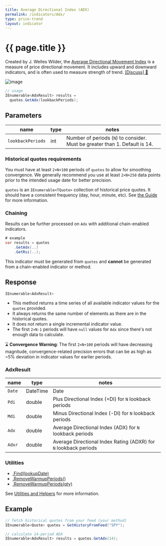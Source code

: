 ```yaml
---
title: Average Directional Index (ADX)
permalink: /indicators/Adx/
type: price-trend
layout: indicator
---
```


# {{ page.title }}

Created by J. Welles Wilder, the [Average Directional Movement Index](https://en.wikipedia.org/wiki/Average_directional_movement_index) is a measure of price directional movement.  It includes upward and downward indicators, and is often used to measure strength of trend.
[[Discuss] :speech_balloon:]({{site.github.repository_url}}/discussions/270 "Community discussion about this indicator")

![image]({{site.baseurl}}/assets/charts/AdIndex.png)

```csharp
// usage
IEnumerable<AdxResult> results =
  quotes.GetAdx(lookbackPeriods);
```

## Parameters

| name | type | notes
| -- |-- |--
| `lookbackPeriods` | int | Number of periods (`N`) to consider.  Must be greater than 1.  Default is 14.

### Historical quotes requirements

You must have at least `2×N+100` periods of `quotes` to allow for smoothing convergence.  We generally recommend you use at least `2×N+250` data points prior to the intended usage date for better precision.

`quotes` is an `IEnumerable<TQuote>` collection of historical price quotes.  It should have a consistent frequency (day, hour, minute, etc).  See [the Guide]({{site.baseurl}}/guide/#historical-quotes) for more information.

### Chaining

Results can be further processed on `Adx` with additional chain-enabled indicators.

```csharp
# example
var results = quotes
    .GetAdx(..)
    .GetRsi(..);
```

This indicator must be generated from `quotes` and **cannot** be generated from a chain-enabled indicator or method.

## Response

```csharp
IEnumerable<AdxResult>
```

- This method returns a time series of all available indicator values for the `quotes` provided.
- It always returns the same number of elements as there are in the historical quotes.
- It does not return a single incremental indicator value.
- The first `2×N-1` periods will have `null` values for `Adx` since there's not enough data to calculate.

:hourglass: **Convergence Warning**: The first `2×N+100` periods will have decreasing magnitude, convergence-related precision errors that can be as high as ~5% deviation in indicator values for earlier periods.

### AdxResult

| name | type | notes
| -- |-- |--
| `Date` | DateTime | Date
| `Pdi` | double | Plus Directional Index (+DI) for `N` lookback periods
| `Mdi` | double | Minus Directional Index (-DI) for `N` lookback periods
| `Adx` | double | Average Directional Index (ADX) for `N` lookback periods
| `Adxr` | double | Average Directional Index Rating (ADXR) for `N` lookback periods

### Utilities

- [.Find(lookupDate)]({{site.baseurl}}/utilities#find-indicator-result-by-date)
- [.RemoveWarmupPeriods()]({{site.baseurl}}/utilities#remove-warmup-periods)
- [.RemoveWarmupPeriods(qty)]({{site.baseurl}}/utilities#remove-warmup-periods)

See [Utilities and Helpers]({{site.baseurl}}/utilities#utilities-for-indicator-results) for more information.

## Example

```csharp
// fetch historical quotes from your feed (your method)
IEnumerable<Quote> quotes = GetHistoryFromFeed("SPY");

// calculate 14-period ADX
IEnumerable<AdxResult> results = quotes.GetAdx(14);
```
